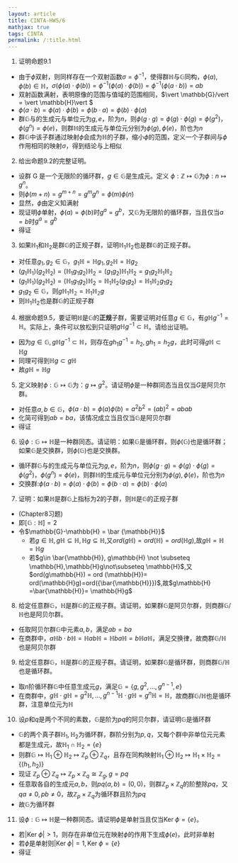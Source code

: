```yaml
---
layout: article
title: CINTA-HW5/6
mathjax: true
tags: CINTA
permalink: /:title.html
---
```

1. 证明命题9.1
- 由于$\phi$双射，则同样存在一个双射函数$\sigma = \phi^{-1}$，使得群$\mathbb{H}$与$\mathbb{G}$同构，$\phi(a),\phi(b)\in \mathbb{H}$，$\sigma(\phi(a)\cdot \phi(b))=\phi^{-1}(\phi(a)\cdot \phi(b))=\phi^{-1}(\phi(a\cdot b))=ab$
- 双射函数满射，表明原像的范围与值域的范围相同，$\vert \mathbb{G}/vert  = \vert \mathbb{H}\vert $
- $\phi(a\cdot b)=\phi(a) \cdot  \phi(b)= \phi(b\cdot a) = \phi(b)\cdot\phi(a)$
- 群$\mathbb{G}$与的生成元与单位元为$g,e$，阶为$n$，则$\phi(g\cdot g)=\phi(g)\cdot\phi(g)=\phi(g^2)$，$\phi(g^n)=\phi(e)$，则群$\mathbb{H}$的生成元与单位元分别为$\phi(g),\phi(e)$，阶也为$n$
- 群$\mathbb{G}$中该子群通过映射$\phi$会成为$\mathbb{H}$的子群，缩小$\phi$的范围，定义一个子群间与$\phi$作用相同的映射$\sigma$，得到结论与上相似
2. 给出命题9.2的完整证明。
- 设群 G 是一个无限阶的循环群，$g\in \mathbb{G}$是生成元。定义 $\phi: \mathbb{Z}\mapsto \mathbb{G}$为$\phi:n\mapsto g^n$。
- 则$\phi(m+n)=g^{m+n}=g^mg^n=\phi(m)\phi(n)$
- 显然，$\phi$由定义知满射
- 现证明$\phi$单射，$\phi(a)=\phi(b)$时$g^a=g^b$，又$\mathbb{G}$为无限阶的循环群，当且仅当$a=b$时$g^a=g^b$
- 得证
3. 如果$\mathbb{H}_1$和$\mathbb{H}_2$是群$\mathbb{G}$的正规子群，证明$\mathbb{H}_1 \mathbb{H}_2$也是群$\mathbb{G}$的正规子群。
- 对任意$g_1,g_2\in\mathbb{G}$，$g_1\mathbb{H}=\mathbb{H}g_1,g_2\mathbb{H}=\mathbb{H}g_2$
- $(g_1\mathbb{H}_1)(g_2\mathbb{H}_2)=(\mathbb{H}_1g_1g_2)\mathbb{H}_2=(g_1g_2)\mathbb{H}_1\mathbb{H}_2=g_1g_2\mathbb{H}_1\mathbb{H_2}$
- $(g_1\mathbb{H}_1)(g_2\mathbb{H}_2)=(\mathbb{H}_1g_1g_2)\mathbb{H}_2=\mathbb{H}_1\mathbb{H}_2(g_1g_2)=\mathbb{H}_1\mathbb{H_2}g_1g_2$
- $g_1g_2\in\mathbb{G}$，则$g\mathbb{H}_1\mathbb{H_2}=\mathbb{H}_1\mathbb{H_2}g$
- 则$\mathbb{H}_1 \mathbb{H}_2$也是群$\mathbb{G}$的正规子群
4. 根据命题9.5，要证明$\mathbb{H}$是$\mathbb{G}$的**正规**子群，需要证明对任意$g \in \mathbb{G}$，有$g\mathbb{H}g^{-1} = \mathbb{H}$。实际上，条件可以放松到只证明$g\mathbb{H}g^{-1} \subset \mathbb{H}$。请给出证明。
- 因为$g\in\mathbb{G},g\mathbb{H}g^{-1}\subset\mathbb{H}$，则存在$gh_1g^{-1}=h_2,gh_1=h_2g$，此时可得$g\mathbb{H}\subset \mathbb{H}g$
- 同理可得到$\mathbb{H}g\subset g\mathbb{H}$
- 故$g\mathbb{H}=\mathbb{H}g$
5. 定义映射$\phi: \mathbb{G}\mapsto \mathbb{G}$为：$g \mapsto g^2$。请证明$\phi$是一种群同态当且仅当$G$是阿贝尔群。
- 对任意$a,b\in\mathbb{G}$，$\phi(a\cdot b) = \phi(a)\phi(b)= a^2b^2=(ab)^2=abab$
- 化简可得到$ab=ba$，该情况成立当且仅当$\mathbb{G}$是阿贝尔群
- 得证
6. 设$\phi: \mathbb{G}\mapsto \mathbb{H}$是一种群同态。请证明：如果$\mathbb{G}$是循环群，则$\phi(\mathbb{G})$也是循环群；如果$\mathbb{G}$是交换群，则$\phi(\mathbb{G})$也是交换群。
- 循环群$\mathbb{G}$与的生成元与单位元为$g,e$，阶为$n$，则$\phi(g\cdot g)=\phi(g)\cdot\phi(g)=\phi(g^2)$，$\phi(g^n)=\phi(e)$，则群$\mathbb{H}$的生成元与单位元分别为$\phi(g),\phi(e)$，阶也为$n$
- 交换群:$\phi(a\cdot b)=\phi(a) \cdot  \phi(b)= \phi(b\cdot a) = \phi(b)\cdot\phi(a)$
7. 证明：如果$\mathbb{H}$是群$\mathbb{G}$上指标为$2$的子群，则$\mathbb{H}$是$\mathbb{G}$的正规子群
- (Chapter8习题)
- 即$[\mathbb{G}:\mathbb{H}]=2$
- 令$\mathbb{G}-\mathbb{H} = \bar {\mathbb{H}}$
	- 若$g\in \mathbb{H}, g\mathbb{H} \subseteq \mathbb{H},\mathbb{H}g\subseteq \mathbb{H}$,又$ord(g\mathbb{H}) = ord (\mathbb{H})= ord(\mathbb{H}g)$,故$g\mathbb{H} =\mathbb{H}= \mathbb{H}g$
	- 若$g\in \bar{\mathbb{H}}, g\mathbb{H} \not \subseteq \mathbb{H},\mathbb{H}g\not\subseteq \mathbb{H}$,又$ord(g\mathbb{H}) = ord (\mathbb{H})= ord(\mathbb{H}g)=ord({\bar{\mathbb{H}}})$,故$g\mathbb{H} =\bar{\mathbb{H}}= \mathbb{H}g$
8. 给定任意群$\mathbb{G}$，$\mathbb{H}$是群$\mathbb{G}$的正规子群。请证明，如果群$\mathbb{G}$是阿贝尔群，则商群$\mathbb{G}/\mathbb{H}$也是阿贝尔群。
- 任取阿贝尔群$\mathbb{G}$中元素$a,b$，满足$ab=ba$
- 在商群中，$a\mathbb{H}b\cdot b\mathbb{H}=\mathbb{H}ab\mathbb{H}=\mathbb{H}ba\mathbb{H}=b\mathbb{H}a\mathbb{H}$，满足交换律，故商群$\mathbb{G}/\mathbb{H}$也是阿贝尔群
9. 给定任意群$\mathbb{G}$，$\mathbb{H}$是群$\mathbb{G}$的正规子群。请证明，如果群$\mathbb{G}$是循环群，则商群$\mathbb{G}/\mathbb{H}$也是循环群。
- 取$n$阶循环群$\mathbb{G}$中任意生成元$g$，满足$\mathbb{G}=\{g,g^2,...,g^{n-1},e\}$
- 在商群中，$g\mathbb{H}\cdot g\mathbb{H}=g^2\mathbb{H},...,g^{n-1}\mathbb{H}\cdot g\mathbb{H}=g^n\mathbb{H}=\mathbb{H}$，故商群$\mathbb{G}/\mathbb{H}$也是循环群，注意单位元为$\mathbb{H}$
10. 设$p$和$q$是两个不同的素数，$\mathbb{G}$是阶为$pq$的阿贝尔群，请证明$\mathbb{G}$是循环群
- $\mathbb{G}$的两个真子群$\mathbb{H}_1,\mathbb{H}_2$为循环群，群阶分别为$p,q$，又每个群中非单位元元素都是生成元，故$\mathbb{H}_1\cap\mathbb{H}_2=\{e\}$
- 则群$\mathbb{G}\mapsto\mathbb{H}_1\oplus\mathbb{H}_2\mapsto\mathbb{Z}_p\oplus\mathbb{Z}_q$，且存在同构映射$\mathbb{H}_1\oplus\mathbb{H}_2\mapsto\mathbb{H}_1\times\mathbb{H}_2=\{(h_1,h_2)\}$
- 现证 ${\mathbb{Z}_p}\oplus{\mathbb{Z}_q}\mapsto{\mathbb{Z}_p}\times{\mathbb{Z}_q} \cong \mathbb{Z}_g, g=pq$ 
- 任意取各自的生成元$a,b$，则$pq(a,b)=(0,0)$，则群$\mathbb{Z}_p\times\mathbb{Z}_q$的阶整除$pq$，又$qa\neq 0,pb\neq 0$，故$\mathbb{Z}_p\times\mathbb{Z}_q$为循环群且阶为$pq$
- 故$\mathbb{G}$为循环群
11. 设$\phi: \mathbb{G}\mapsto \mathbb{H}$是一种群同态。请证明$\phi$是单射当且仅当$\mbox{Ker}\; \phi = \{e\}$。
- 若$\vert \mbox{Ker}\; \phi\vert  > 1$，则存在非单位元在映射$\phi$的作用下生成$\phi(e)$，此时非单射
- 若$\phi$是单射则$\vert \mbox{Ker}\; \phi\vert  = 1,\mbox{Ker}\; \phi = \{e\}$
- 得证
